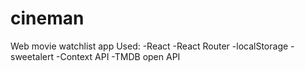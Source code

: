 # cineman
Web movie watchlist app
Used:
-React
-React Router
-localStorage
-sweetalert
-Context API
-TMDB open API
